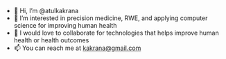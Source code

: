 - 👋 Hi, I’m @atulkakrana
- 👀 I’m interested in precision medicine, RWE, and applying computer science for improving human health
- 💞️ I would love to collaborate for technologies that helps improve human health or health outcomes
- 📫 You can reach me at kakrana@gmail.com

<!---
atulkakrana/atulkakrana is a ✨ special ✨ repository because its `README.md` (this file) appears on your GitHub profile.
You can click the Preview link to take a look at your changes.
--->
